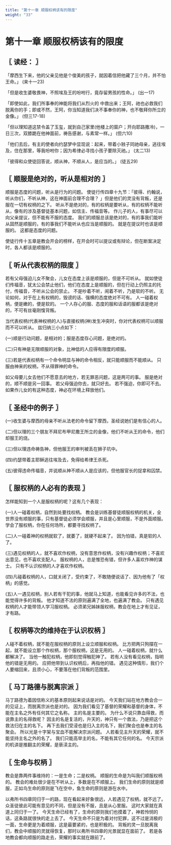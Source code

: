 ```yaml
---
title: "第十一章 顺服权柄该有的限度"
weight: "33"
---
```


# 第十一章 顺服权柄该有的限度


## 〖 读经： 〗

「摩西生下来，他的父亲见他是个俊美的孩子，就因着信把他藏了三个月，并不怕王命。」
(来十一23)

「但是收生婆敬畏神，不照埃及王的吩咐行，竟存留男孩的性命。」
(出一17)

「即使如此，我们所事奉的神能将我们从烈火的 中救出来；王阿，祂也必救我们脱离你的手；即或不然，王阿，你当知道我们决不事奉你的神，也不敬拜你所立的金像。」
(但三17-18)

「但以理知道这禁令盖了玉玺，就到自己家里(他楼上的窗户；开向耶路撒冷)，一日三次，双膝跪在他神面前，祷告感谢，与素常一样。」
(但六10)

「他们去后，有主的使者向约瑟梦中显现说：起来，带着小豥子同祂母亲，逃往埃及，住在那里，等我吩咐你；因为希律必寻找小孩子要除灭祂。」
(太二13)

「彼得和众使徒回答说，顺从神，不顺从人，是应当的。」
(徒五29)

## 〖 顺服是绝对的，听从是相对的 〗

顺服是态度的问题，听从是行为的问题。
使徒行传四章十九节：「彼得、约翰说，听从你们，不听从神，这在神面前合理不合理？
」但是他们的灵没有背叛，还是服在一切有权柄的之下。
听从不是绝对的，有的权柄是要听从，有的权柄不能听从，像有的涉及基督徒基本问题，如信主、传福音等。
作儿子的人，有事尽可以向父亲提议，但不能有不服的态度。
我们的顺服总该是绝对的，有的事我们能听从固然是顺服的，有的事我们不能听从也应当是顺服的。
就是在提议时也该是顺服的。
这都是态度的问题。

使徒行传十五章是教会开会的榜样，在开会时可以提议或有辩论，但在断案决定时，各人都该是顺服的。

## 〖 听从代表权柄的限度 〗

若有父母强迫儿女不聚会，儿女在态度上该是顺服的，但是不可听从。
就如使徒们传福音，犹太公会禁止他们，他们在态度上是顺服的，但在行动上仍照主的托付，传福音，不听从公会的禁止。
不是吵着不听，闹着不听，乃是软的不听。
无论如何，对于在上有权柄的，毁谤的话、强横的态度绝对不可有。
人一碰着权柄，便是嫩的，便是软的。
一个人存心的服、态度的服和话语的服都该是绝对的，不可有丝毫刚愎背叛。

当代表权柄(代表神权柄的人)与直接权柄(神)发生冲突时，你对代表权柄可以顺服而不可以听从。
兹归纳三小点如下：

(一)顺是行动问题，是相对的；服是态度存心问题，是绝对的。

(二)只有神是无限顺服的对象，比神低的人应得有限度的顺服。

(三)若是代表权柄有一个命令明显与神的命令相反，就只能顺服而不能顺从。
只服由神来的权柄，不从得罪神的命令。

如父母要儿女去他们不愿意去的地方，若无罪恶问题，这是两可的事。
服是绝对的，顺不顺是另一回事。
若父母强迫你去，就只好去。
若不强迫，你即可不去。
如果作儿女的有这种态度，神必在环境上释放他们。

## 〖 圣经中的例子 〗

(一)收生婆与摩西的母亲不听从法老的命令留下摩西，圣经说她们是有信心的人。

(二)但以理的三个朋友不拜尼布甲尼撒王所立的金像，他们不听从王的命令，他们却服王的烧。

(三)但以理违命祷告神，但他服王的审判被丢在狮子坑中。

(四)约瑟带着主耶稣逃往埃及去，免得给希律王杀死。

(五)彼得违命传福音，并说顺从神不顺从人是应该的，但他服官长的捉拿和囚禁。

## 〖 服权柄的人必有的表现 〗

怎样能知到一个人是服权柄的呢？这有几个表现：

(一)人一碰着权柄，自然到处要找权柄。
教会是训练基督徒顺服权柄的机关，全世界没有顺服的事，只有基督徒必须学会顺服，并且是心里顺服，不是外面顺服。
学会了服权柄，你在任何场所，都要寻找权柄了。

(二)人一碰着神的权柄就软了，就萎了，就硬不起来了。
因为怕错，真是软的人了。

(三)遇见权柄的人，就不喜欢作权柄，没有意思作权柄，没有兴趣作权柄；不喜欢出意见，也不喜欢支配人。
服权柄的人，总是惟恐有错，但许多人喜欢作神的谋士。
只有不认识权柄的人才喜欢作权柄。

(四)凡碰着权柄的人，口就关闭了，受约束了，不敢随便说话了、因为他有了「权柄」的感觉。

(五)人一遇见权柄，别人若有干犯的事，他就马上知道，也能看见许多的不法，也能觉得许多的背叛。
他才知道不法的原则遍满了全地，也遍满了教会。
只有遇见权柄的人才能带领人学习服权柄。
必须弟兄姊妹服权柄，教会在地上才有见证，才有路。

## 〖 权柄等次的维持在于认识权柄 〗

人碰不着权柄，就不能在服权柄的原则上设立顺服和权柄。
比方把两只狗摆在一起，就不能设立那个作权柄，那个服权柄，这是无用的。
人一碰着权柄，就什么都解决了。
当他一触犯权柄，他即刻觉得触犯神了。
若有人没有看见权柄，指明他的错是无用的。
应把他带到认识权柄后，再指他的错。
遇见这种情形，我们个人要缩回来，且须小心，不要落在他们背叛的范围里。

## 〖 马丁路德与脱离宗派 〗

马丁路德为着因信称义的基本原则起来说话是对的。
今天我们站在地方教会合一的见证上，而脱离宗派也是对的。
因为我们看见了基督的荣耀和基督的身体，不能在主名之外有任何其它之名称。
主的名是主要的。
为什么不说只靠血得救，而说靠主的名得救呢？
因主的名是复活的，升天的，神只有一个救法，乃是把这个救法归在主的名下。
再下去我们受浸也是归入主的名下，我们聚会也是奉主的名聚会。
所以光是十字架与宝血不能解决宗派问题。
人若看见主升天的荣耀，就不能坚持主名之外的名了。
我们只能高举主的名，不能有其它任何的名。
今天宗派的机讲是推翻主的荣耀，是亵渎主的。

## 〖 生命与权柄 〗

教会是靠两件事维持的：一是生命；二是权柄。
顺服的生命是为叫我们顺服权柄的。
教会的难处很少是在不听从上，多数是在不顺服上。
我们生命的原则就是顺服，正如鸟生命的原则是飞在空中，鱼生命的原则是游在水中。

以弗所书四章同归于一的路，现在看起来好象很远，人若遇见了权柄，就不远了。
众圣徒彼此可能有意见的不同，但是没有不服，且是从心里服。
这时大家就在真道上同归于一了。
今天生命已经有了，生命的原则我们也摸着了，神若怜悯的话，这条路就很快的走上去了。
今天生命不只是为着对付犯罪，这不过是消极的一面，生命更是为着顺服，这是最要紧的，也是积极的。
背叛的灵一旦脱离我们，教会中顺服的灵就得恢复，那时以弗所书四章的光景就显在面前了。
若是各地教会都向顺服的路走去，荣耀的事实就在跟前了。
